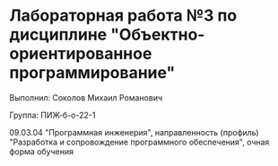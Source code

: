 # Лабораторная работа №3 по дисциплине "Объектно-ориентированное программирование"

Выполнил: Соколов Михаил Романович

Группа: ПИЖ-б-о-22-1

09.03.04 "Программная инженерия", направленность (профиль) "Разработка и сопровождение программного обеспечения", очная форма обучения

